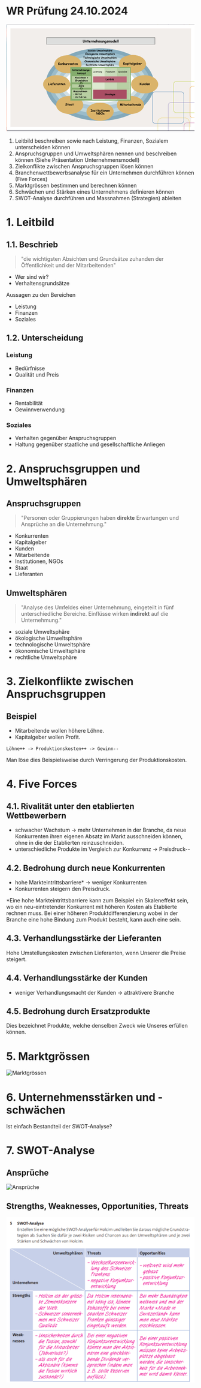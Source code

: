 # WR Prüfung 24.10.2024

![Unternehmungsmodell](unternehmungsmodell.png)

1. Leitbild beschreiben sowie nach Leistung, Finanzen, Sozialem unterscheiden können 
2. Anspruchsgruppen und Umweltsphären nennen und beschreiben können (Siehe Präsentation Unternehmensmodell) 
3. Zielkonflikte zwischen Anspruchsgruppen lösen können 
4. Branchenwettbewerbsanalyse für ein Unternehmen durchführen können (Five Forces) 
5. Marktgrössen bestimmen und berechnen können 
6. Schwächen und Stärken eines Unternehmens definieren können
7. SWOT-Analyse durchführen und Massnahmen (Strategien) ableiten

# 1. Leitbild

## 1.1. Beschrieb

> "die wichtigsten Absichten und Grundsätze zuhanden der Öffentlichkeit und der Mitarbeitenden"

- Wer sind wir?
- Verhaltensgrundsätze

Aussagen zu den Bereichen

- Leistung
- Finanzen
- Soziales

## 1.2. Unterscheidung

### Leistung

- Bedürfnisse
- Qualität und Preis

### Finanzen

- Rentabilität
- Gewinnverwendung

### Soziales

- Verhalten gegenüber Anspruchsgruppen
- Haltung gegenüber staatliche und gesellschaftliche Anliegen

# 2. Anspruchsgruppen und Umweltsphären

## Anspruchsgruppen

> "Personen oder Gruppierungen haben **direkte** Erwartungen und Ansprüche an die Unternehmung."

- Konkurrenten
- Kapitalgeber
- Kunden
- Mitarbeitende
- Institutionen, NGOs
- Staat
- Lieferanten

## Umweltsphären

> "Analyse des Umfeldes einer Unternehmung, eingeteilt in fünf unterschiedliche Bereiche.
   Einflüsse wirken **indirekt** auf die Unternehmung."

- soziale Umweltsphäre
- ökologische Umweltsphäre
- technologische Umweltsphäre
- ökonomische Umweltsphäre
- rechtliche Umweltsphäre

# 3. Zielkonflikte zwischen Anspruchsgruppen

## Beispiel

- Mitarbeitende wollen höhere Löhne.
- Kapitalgeber wollen Profit.

```
Löhne++ -> Produktionskosten++ -> Gewinn--
```

Man löse dies Beispielsweise durch Verringerung der Produktionskosten.

# 4. Five Forces

## 4.1. Rivalität unter den etablierten Wettbewerbern

- schwacher Wachstum -> mehr Unternehmen in der Branche, da neue Konkurrenten ihren eigenen Absatz
  im Markt ausschneiden können, ohne in die der Etablierten reinzuschneiden.
- unterschiedliche Produkte im Vergleich zur Konkurrenz -> Preisdruck--

## 4.2. Bedrohung durch neue Konkurrenten

- hohe Markteintrittsbarriere* -> weniger Konkurrenten
- Konkurrenten steigern den Preisdruck.

*Eine hohe Markteintrittsbarriere kann zum Beispiel ein Skaleneffekt sein, wo ein neu-eintretender
Konkurrent mit höheren Kosten als Etablierte rechnen muss. Bei einer höheren Produktdifferenzierung
wobei in der Branche eine hohe Bindung zum Produkt besteht, kann auch eine sein.

## 4.3. Verhandlungsstärke der Lieferanten

Hohe Umstellungskosten zwischen Lieferanten, wenn Unserer die Preise steigert.

## 4.4. Verhandlungsstärke der Kunden

- weniger Verhandlungsmacht der Kunden -> attraktivere Branche

## 4.5. Bedrohung durch Ersatzprodukte

Dies bezeichnet Produkte, welche denselben Zweck wie Unseres erfüllen können.

# 5. Marktgrössen

![Marktgrössen](marktgrössen.png)

# 6. Unternehmensstärken und -schwächen

Ist einfach Bestandteil der SWOT-Analyse?

# 7. SWOT-Analyse

## Ansprüche

![Ansprüche](ansprüche.png)

## Strengths, Weaknesses, Opportunities, Threats

![SWOT-Analyse](swot.png)
